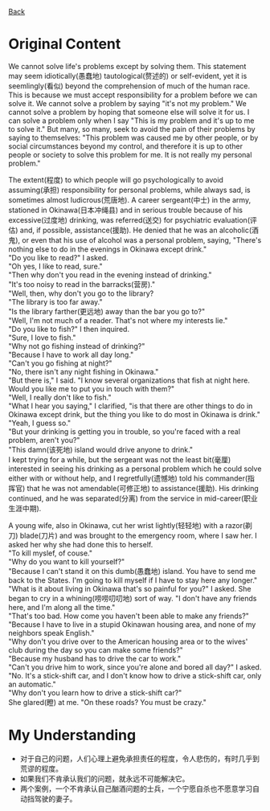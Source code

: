 [Back](README.md)
# Original Content
We cannot solve life's problems except by solving them. This statement may seem idiotically(愚蠢地) tautological(赘述的) or self-evident, yet it is seemlingly(看似) beyond the comprehension of much of the human race. This is because we must accept responsibility for a problem before we can solve it. We cannot solve a problem by saying "it's not my problem." We cannot solve a problem by hoping that someone else will solve it for us. I can solve a problem only when I say "This is my problem and it's up to me to solve it." But many, so many, seek to avoid the pain of their problems by saying to themselves: "This problem was caused me by other people, or by social circumstances beyond my control, and therefore it is up to other people or society to solve this problem for me. It is not really my personal problem."

The extent(程度) to which people will go psychologically to avoid assuming(承担) responsibility for personal problems, while always sad, is sometimes almost ludicrous(荒唐地). A career sergeant(中士) in the army, stationed in Okinawa(日本冲绳县) and in serious trouble because of his excessive(过度地) drinking, was referred(送交) for psychiatric evaluation(评估) and, if possible, assistance(援助). He denied that he was an alcoholic(酒鬼), or even that his use of alcohol was a personal problem, saying, "There's nothing else to do in the evenings in Okinawa except drink."  
"Do you like to read?" I asked.  
"Oh yes, I like to read, sure."  
"Then why don't you read in the evening instead of drinking."  
"It's too noisy to read in the barracks(营房)."  
"Well, then, why don't you go to the library?  
"The library is too far away."  
"Is the library farther(更远地) away than the bar you go to?"  
"Well, I'm not much of a reader. That's not where my interests lie."  
"Do you like to fish?" I then inquired.  
"Sure, I love to fish."  
"Why not go fishing instead of drinking?"  
"Because I have to work all day long."  
"Can't you go fishing at night?"  
"No, there isn't any night fishing in Okinawa."  
"But there is," I said. "I know several organizations that fish at night here. Would you like me to put you in touch with them?"  
"Well, I really don't like to fish."  
"What I hear you saying," I clarified, "is that there are other things to do in Okinawa except drink, but the thing you like to do most in Okinawa is drink."  
"Yeah, I guess so."  
"But your drinking is getting you in trouble, so you're faced with a real problem, aren't you?"  
"This damn(该死地) island would drive anyone to drink."  
I kept trying for a while, but the sergeant was not the least bit(毫厘) interested in seeing his drinking as a personal problem which he could solve either with or without help, and I regretfully(遗憾地) told his commander(指挥官) that he was not amendable(可修正地) to assistance(援助). His drinking continued, and he was separated(分离) from the service in mid-career(职业生涯中期).

A young wife, also in Okinawa, cut her wrist lightly(轻轻地) with a razor(剃刀) blade(刀片) and was brought to the emergency room, where I saw her. I asked her why she had done this to herself.  
"To kill myslef, of couse."  
"Why do you want to kill yourself?"  
"Because I can't stand it on this dumb(愚蠢地) island. You have to send me back to the States. I'm going to kill myself if I have to stay here any longer."  
"What is it about living in Okinawa that's so painful for you?" I asked. She began to cry in a whining(唠唠叨叨地) sort of way. "I don't have any friends here, and I'm along all the time."  
"That's too bad. How come you haven't been able to make any friends?"  
"Because I have to live in a stupid Okinawan housing area, and none of my neighbors speak English."  
"Why don't you drive over to the American housing area or to the wives' club during the day so you can make some friends?"  
"Because my husband has to drive the car to work."  
"Can't you drive him to work, since you're alone and bored all day?" I asked.  
"No. It's a stick-shift car, and I don't know how to drive a stick-shift car, only an automatic."  
"Why don't you learn how to drive a stick-shift car?"  
She glared(瞪) at me. "On these roads? You must be crazy."  
# My Understanding
- 对于自己的问题，人们心理上避免承担责任的程度，令人悲伤的，有时几乎到荒谬的程度。
- 如果我们不肯承认我们的问题，就永远不可能解决它。
- 两个案例，一个不肯承认自己酗酒问题的士兵，一个宁愿自杀也不愿意学习自动挡驾驶的妻子。
